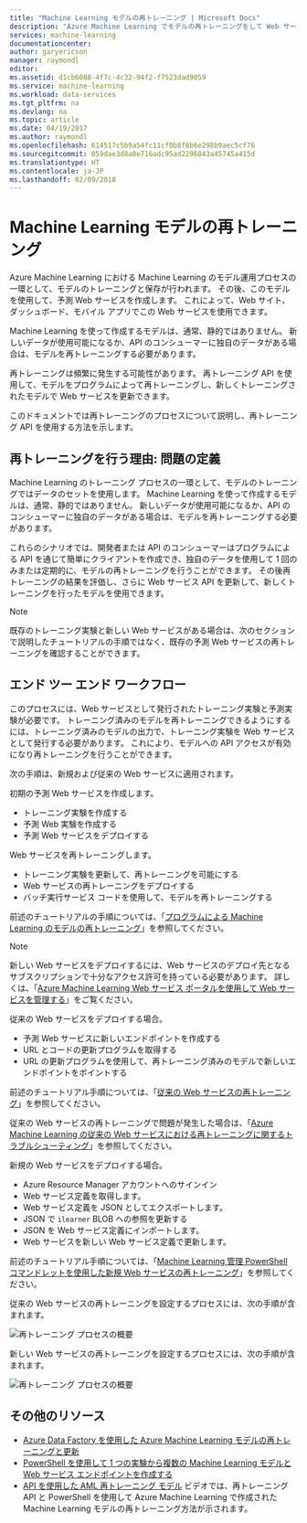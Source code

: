 ```yaml
---
title: "Machine Learning モデルの再トレーニング | Microsoft Docs"
description: "Azure Machine Learning でモデルの再トレーニングをして Web サービスを更新し、新しくトレーニングを行ったモデルを使用する方法について説明します。"
services: machine-learning
documentationcenter: 
author: garyericson
manager: raymondl
editor: 
ms.assetid: d1cb6088-4f7c-4c32-94f2-f7523dad9059
ms.service: machine-learning
ms.workload: data-services
ms.tgt_pltfrm: na
ms.devlang: na
ms.topic: article
ms.date: 04/19/2017
ms.author: raymondl
ms.openlocfilehash: 614517c5b9a54fc11cf0b8f8b6e298b9aec5cf76
ms.sourcegitcommit: 059dae3d8a0e716adc95ad2296843a45745a415d
ms.translationtype: HT
ms.contentlocale: ja-JP
ms.lasthandoff: 02/09/2018
---
```

# <a name="retrain-a-machine-learning-model"></a>Machine Learning モデルの再トレーニング
Azure Machine Learning における Machine Learning のモデル運用プロセスの一環として、モデルのトレーニングと保存が行われます。 その後、このモデルを使用して、予測 Web サービスを作成します。 これによって、Web サイト、ダッシュボード、モバイル アプリでこの Web サービスを使用できます。 

Machine Learning を使って作成するモデルは、通常、静的ではありません。 新しいデータが使用可能になるか、API のコンシューマーに独自のデータがある場合は、モデルを再トレーニングする必要があります。 

再トレーニングは頻繁に発生する可能性があります。 再トレーニング API を使用して、モデルをプログラムによって再トレーニングし、新しくトレーニングされたモデルで Web サービスを更新できます。 

このドキュメントでは再トレーニングのプロセスについて説明し、再トレーニング API を使用する方法を示します。

## <a name="why-retrain-defining-the-problem"></a>再トレーニングを行う理由: 問題の定義
Machine Learning のトレーニング プロセスの一環として、モデルのトレーニングではデータのセットを使用します。 Machine Learning を使って作成するモデルは、通常、静的ではありません。 新しいデータが使用可能になるか、API のコンシューマーに独自のデータがある場合は、モデルを再トレーニングする必要があります。

これらのシナリオでは、開発者または API のコンシューマーはプログラムによる API を通じて簡単にクライアントを作成でき、独自のデータを使用して 1 回のみまたは定期的に、モデルの再トレーニングを行うことができます。 その後再トレーニングの結果を評価し、さらに Web サービス API を更新して、新しくトレーニングを行ったモデルを使用できます。

> [!NOTE]
> 既存のトレーニング実験と新しい Web サービスがある場合は、次のセクションで説明したチュートリアルの手順ではなく、既存の予測 Web サービスの再トレーニングを確認することができます。
> 
> 

## <a name="end-to-end-workflow"></a>エンド ツー エンド ワークフロー
このプロセスには、Web サービスとして発行されたトレーニング実験と予測実験が必要です。 トレーニング済みのモデルを再トレーニングできるようにするには、トレーニング済みのモデルの出力で、トレーニング実験を Web サービスとして発行する必要があります。 これにより、モデルへの API アクセスが有効になり再トレーニングを行うことができます。 

次の手順は、新規および従来の Web サービスに適用されます。

初期の予測 Web サービスを作成します。

* トレーニング実験を作成する
* 予測 Web 実験を作成する
* 予測 Web サービスをデプロイする

Web サービスを再トレーニングします。

* トレーニング実験を更新して、再トレーニングを可能にする
* Web サービスの再トレーニングをデプロイする
* バッチ実行サービス コードを使用して、モデルを再トレーニングする

前述のチュートリアルの手順については、「[プログラムによる Machine Learning のモデルの再トレーニング](retrain-models-programmatically.md)」を参照してください。

> [!NOTE] 
> 新しい Web サービスをデプロイするには、Web サービスのデプロイ先となるサブスクリプションで十分なアクセス許可を持っている必要があります。 詳しくは、「[Azure Machine Learning Web サービス ポータルを使用して Web サービスを管理する](manage-new-webservice.md)」をご覧ください。 

従来の Web サービスをデプロイする場合。

* 予測 Web サービスに新しいエンドポイントを作成する
* URL とコードの更新プログラムを取得する
* URL の更新プログラムを使用して、再トレーニング済みのモデルで新しいエンドポイントをポイントする 

前述のチュートリアル手順については、「[従来の Web サービスの再トレーニング](retrain-a-classic-web-service.md)」を参照してください。

従来の Web サービスの再トレーニングで問題が発生した場合は、「[Azure Machine Learning の従来の Web サービスにおける再トレーニングに関するトラブルシューティング](troubleshooting-retraining-models.md)」を参照してください。

新規の Web サービスをデプロイする場合。

* Azure Resource Manager アカウントへのサインイン
* Web サービス定義を取得します。
* Web サービス定義を JSON としてエクスポートします。
* JSON で `ilearner` BLOB への参照を更新する
* JSON を Web サービス定義にインポートします。
* Web サービスを新しい Web サービス定義で更新します。

前述のチュートリアル手順については、「[Machine Learning 管理 PowerShell コマンドレットを使用した新規 Web サービスの再トレーニング](retrain-new-web-service-using-powershell.md)」を参照してください。

従来の Web サービスの再トレーニングを設定するプロセスには、次の手順が含まれます。

![再トレーニング プロセスの概要][1]

新しい Web サービスの再トレーニングを設定するプロセスには、次の手順が含まれます。

![再トレーニング プロセスの概要][7]

## <a name="other-resources"></a>その他のリソース
* [Azure Data Factory を使用した Azure Machine Learning モデルの再トレーニングと更新](https://azure.microsoft.com/blog/retraining-and-updating-azure-machine-learning-models-with-azure-data-factory/)
* [PowerShell を使用して 1 つの実験から複数の Machine Learning モデルと Web サービス エンドポイントを作成する](create-models-and-endpoints-with-powershell.md)
* [API を使用した AML 再トレーニング モデル](https://www.youtube.com/watch?v=wwjglA8xllg) ビデオでは、再トレーニング API と PowerShell を使用して Azure Machine Learning で作成された Machine Learning モデルの再トレーニング方法が示されます。

<!--image links-->
[1]: ./media/retrain-machine-learning-model/machine-learning-retrain-models-programmatically-IMAGE01.png
[7]: ./media/retrain-machine-learning-model/machine-learning-retrain-models-programmatically-IMAGE07.png

